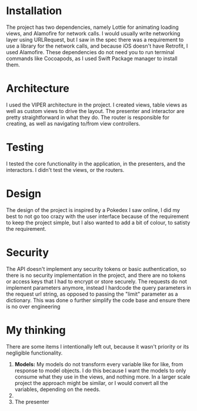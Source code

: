 # Installation
The project has two dependencies, namely Lottie for animating loading views, and Alamofire for network calls. I would usually write networking layer using URLRequest, but I saw in the spec there was a requirement to use a library for the network calls, and because iOS doesn't have Retrofit, I used Alamofire.
These dependencies do not need you to run terminal commands like Cocoapods, as I used Swift Package manager to install them.

# Architecture
I used the VIPER architecture in the project. I created views, table views as well as custom views to drive the layout. The presenter and interactor are pretty straightforward in what they do. The router is responsible for creating, as well as navigating to/from view controllers.

# Testing
I tested the core functionality in the application, in the presenters, and the interactors. I didn't test the views, or the routers.

# Design
The design of the project is inspired by a Pokedex I saw online, I did my best to not go too crazy with the user interface because of the requirement to keep the project simple, but I also wanted to add a bit of colour, to satisty the requirement.

# Security
The API doesn't implement any security tokens or basic authentication, so there is no security implementation in the project, and there are no tokens or access keys that I had to encrypt or store securely. The requests do not implement parameters anymore, instead I hardcode the query parameters in the request url string, as opposed to passing the "limit" parameter as a dictionary. This was done o further simplify the code base and ensure there is no over engineering

# My thinking
There are some items I intentionally left out, because it wasn't priority or its negligible functionality.

1. **Models:** My models do not transform every variable like for like, from response to model objects. I do this because I want the models to only consume what they use in the views, and nothing more. In a larger scale project the approach might be similar, or I would convert all the variables, depending on the needs.
2.
3. The presenter  
